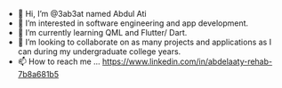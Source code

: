 - 👋 Hi, I’m @3ab3at named Abdul Ati
- 👀 I’m interested in software engineering and app development.
- 🌱 I’m currently learning QML and Flutter/ Dart. 
- 💞️ I’m looking to collaborate on as many projects and applications as I can during my undergraduate college years.
- 📫 How to reach me ... https://www.linkedin.com/in/abdelaaty-rehab-7b8a681b5

<!---
3ab3at/3ab3at is a ✨ special ✨ repository because its `README.md` (this file) appears on your GitHub profile.
You can click the Preview link to take a look at your changes.
--->
